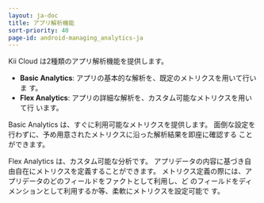 ```yaml
---
layout: ja-doc
title: アプリ解析機能
sort-priority: 40
page-id: android-managing_analytics-ja
---
```

Kii Cloud は2種類のアプリ解析機能を提供します。

* **Basic Analytics**: アプリの基本的な解析を、既定のメトリクスを用いて行いま
  す。
* **Flex Analytics**: アプリの詳細な解析を、カスタム可能なメトリクスを用いて行
  います。

Basic Analytics は、すぐに利用可能なメトリクスを提供します。
面倒な設定を行わずに、予め用意されたメトリクスに沿った解析結果を即座に確認する
ことができます。

Flex Analytics は、カスタム可能な分析です。
アプリデータの内容に基づき自由自在にメトリクスを定義することができます。
メトリクス定義の際には、アプリデータのどのフィールドをファクトとして利用し、ど
のフィールドをディメンションとして利用するか等、柔軟にメトリクスを設定可能で
す。
